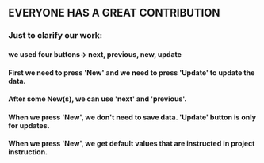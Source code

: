 ## EVERYONE HAS A GREAT CONTRIBUTION
### Just to clarify our work:
#### we used four buttons-> next, previous, new, update
#### First we need to press 'New' and we need to press 'Update' to update the data.
#### After some New(s), we can use 'next' and 'previous'.
#### When we press 'New', we don't need to save data. 'Update' button is only for updates.
#### When we press 'New', we get default values that are instructed in project instruction.

